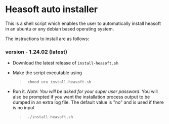 # Heasoft auto installer

This is a shell script which enables the user to automatically install heasoft in an ubuntu or any debian based operating system.

The instructions to install are as follows:

### version - 1.24.02 (latest)

- Download the latest release of `install-heasoft.sh`
- Make the script executable using
  
  > ```comsole
  >  chmod u+x install-heasoft.sh
  > ```
- Run it. *Note: You will be asked for your super user password*. 
  You will also be prompted if you want the installation process output to be dumped in an extra log file. The default value is "no" and is used if there is no input
  
  > ```console
  >  ./install-heasoft.sh
  > ```

